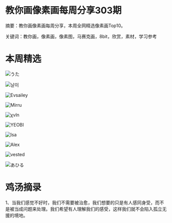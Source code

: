 # 教你画像素画每周分享303期


  摘要：教你画像素画每周分享，本周全网精选像素画Top10。

  关键词：教你画，像素画，像素图，马赛克画，8bit，欣赏，素材，学习参考

# 本周精选

![うた](https://pbs.twimg.com/media/GWuC4OgWQAAeovN?format=png&name=small)

![날이](https://pbs.twimg.com/media/GW2ib45WcAA-ubh?format=png&name=small)

![Evsailey](https://pbs.twimg.com/media/GWt_kwtWkAEdISg?format=png&name=360x360)

![Mirru](https://pbs.twimg.com/media/GVdtXkfWoAA8a4A?format=png&name=small)

![χvln](https://pbs.twimg.com/media/GWuvdh9a8AE2SC_?format=png&name=small)

![YEOBI](https://pbs.twimg.com/media/GWyDYDcbgAApLFo?format=png&name=small)

![Isa](https://pbs.twimg.com/media/GWzhUdUWoAAkhho?format=png&name=small)

![Alex](https://pbs.twimg.com/media/GWzI2ffXUAATi0l?format=png&name=small)

![vested](https://pbs.twimg.com/media/GW0qUNKWsAA21p5?format=png&name=small)

![あひる](https://pbs.twimg.com/media/GWx213Ya8AAhdc2?format=jpg&name=small)





# 鸡汤摘录

1、当我们感觉不好时，我们不需要被治愈，我们想要的只是有人感同身受，而不是被当成问题来处理。我们希望有人理解我们的感受，这样我们就不会陷入孤立无援的境地。